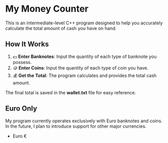 # My Money Counter

This is an intermediate-level C++ program designed to help you accurately calculate the total amount of cash you have on hand.

## How It Works

1. 💵 **Enter Banknotes**: Input the quantity of each type of banknote you possess.
2. 🪙 **Enter Coins**: Input the quantity of each type of coin you have.
3. 💰 **Get the Total**: The program calculates and provides the total cash amount.

The final total is saved in the **wallet.txt** file for easy reference.

## Euro Only

My program currently operates exclusively with Euro banknotes and coins. In the future, I plan to introduce support for other major currencies.

- Euro €
